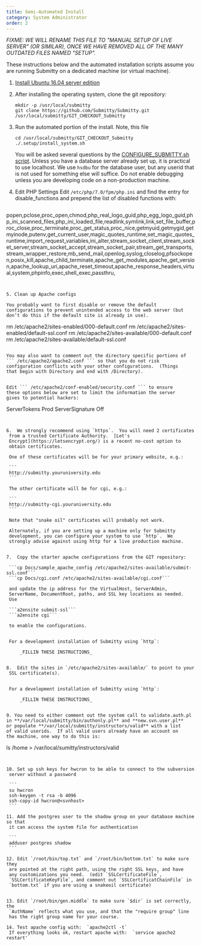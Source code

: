 ```yaml
---
title: Semi-Automated Install
category: System Administrator
order: 2
---
```


_FIXME: WE WILL RENAME THIS FILE TO "MANUAL SETUP OF LIVE SERVER" (OR
SIMILAR), ONCE WE HAVE REMOVED ALL OF THE MANY OUTDATED FILES NAMED
"SETUP"._


These instructions below and the automated installation scripts assume
you are running Submitty on a dedicated machine (or virtual machine).


1. [Install Ubuntu 16.04 server edition](sysadmin/server_os)


2. After installing the operating system, clone the git repository:  

   ```
   mkdir -p /usr/local/submitty  
   git clone https://github.com/Submitty/Submitty.git /usr/local/submitty/GIT_CHECKOUT_Submitty
   ```


3. Run the automated portion of the install.  Note, this file 

   ```
   cd /usr/local/submitty/GIT_CHECKOUT_Submitty  
   ./.setup/install_system.sh
   ```

   You will be asked several questions by the 
   [CONFIGURE_SUBMITTY.sh script](https://github.com/Submitty/Submitty/blob/master/.setup/CONFIGURE_SUBMITTY.sh).
   Unless you have a database server already set up, it is practical
   to use localhost.  We use `hsdbu` for the database user, but any
   userid that is not used for something else will suffice.  Do not
   enable debugging unless you are developing code on a non-production
   machine.


4. Edit PHP Settings
   Edit `/etc/php/7.0/fpm/php.ini`  and find the entry for disable_functions and prepend the list of disabled functions with:
   ```
popen,pclose,proc_open,chmod,php_real_logo_guid,php_egg_logo_guid,php_ini_scanned_files,php_ini_loaded_file,readlink,symlink,link,set_file_buffer,proc_close,proc_terminate,proc_get_status,proc_nice,getmyuid,getmygid,getmyinode,putenv,get_current_user,magic_quotes_runtime,set_magic_quotes_runtime,import_request_variables,ini_alter,stream_socket_client,stream_socket_server,stream_socket_accept,stream_socket_pair,stream_get_transports,stream_wrapper_restore,mb_send_mail,openlog,syslog,closelog,pfsockopen,posix_kill,apache_child_terminate,apache_get_modules,apache_get_version,apache_lookup_uri,apache_reset_timeout,apache_response_headers,virtual,system,phpinfo,exec,shell_exec,passthru,
   ```


5. Clean up Apache configs

   You probably want to first disable or remove the default
   configurations to prevent unintended access to the web server (but
   don’t do this if the default site is already in use).

   ```
   rm /etc/apache2/sites-enabled/000-default.conf 
   rm /etc/apache2/sites-enabled/default-ssl.conf
   rm /etc/apache2/sites-available/000-default.conf
   rm /etc/apache2/sites-available/default-ssl.conf
   ```

   You may also want to comment out the directory specific portions of
   ``` /etc/apache2/apache2.conf ``` so that you do not risk
   configuration conflicts with your other configurations.  (Things
   that begin with Directory and end with /Directory).


   Edit ``` /etc/apache2/conf-enabled/security.conf ``` to ensure
   these options below are set to limit the information the server
   gives to potential hackers:

   ```
   ServerTokens Prod
   ServerSignature Off
   ```


6.  We strongly recommend using `https`.  You will need 2 certificates
    from a trusted Certificate Authority.  [Let's
    Encrypt](https://letsencrypt.org/) is a recent no-cost option to
    obtain certificates.

    One of these certificates will be for your primary website, e.g.: 
    
    ```
    http://submitty.youruniversity.edu
    ```

    The other certificate will be for cgi, e.g.:

    ```
    http://submitty-cgi.youruniversity.edu
    ```

    Note that "snake oil" certificates will probably not work.

    Alternately, if you are setting up a machine only for Submitty
    development, you can configure your system to use `http`.  We
    strongly advise against using http for a live production machine.


7.  Copy the starter apache configurations from the GIT repository:
  
    ```cp Docs/sample_apache_config /etc/apache2/sites-available/submit-ssl.conf```  
    ```cp Docs/cgi.conf /etc/apache2/sites-available/cgi.conf```  

    and update the ip address for the VirtualHost, ServerAdmin,
    ServerName, DocumentRoot, paths, and SSL key locations as needed.
    Use

    ```a2ensite submit-ssl```  
    ```a2ensite cgi```  

    to enable the configurations.


    For a development installation of Submitty using `http`:

        _FILLIN THESE INSTRUCTIONS_


8.  Edit the sites in `/etc/apache2/sites-available/` to point to your
    SSL certificate(s).


    For a development installation of Submitty using `http`:

        _FILLIN THESE INSTRUCTIONS_


9. You need to either comment out the system call to validate.auth.pl
   in **/var/local/submitty/bin/authonly.pl** and **new.svn.user.pl**
   or populate **/var/local/submitty/instructors/valid** with a list
   of valid userids.  If all valid users already have an account on
   the machine, one way to do this is:

   ```
   ls /home > /var/local/sumitty/instructors/valid
   ```


10. Set up ssh keys for hwcron to be able to connect to the subversion
    server without a password

    ```
    su hwcron
    ssh-keygen -t rsa -b 4096 
    ssh-copy-id hwcron@<svnhost>    
    ```

11. Add the postgres user to the shadow group on your database machine so that
    it can access the system file for authentication

    ```
    adduser postgres shadow
    ```

12. Edit `/root/bin/top.txt` and `/root/bin/bottom.txt` to make sure they
    are pointed at the right path, using the right SSL keys, and have
    any customizations you need.  (edit `SSLCertificateFile`,
    `SSLCertificateKeyFile`, and comment out `SSLCertificatChainFile` in
    `bottom.txt` if you are using a snakeoil certificate)


13. Edit `/root/bin/gen.middle` to make sure `$dir` is set correctly, the
    `AuthName` reflects what you use, and that the "require group" line
    has the right group name for your course.

14. Test apache config with:  `apache2ctl -t` 
    If everything looks ok, restart apache with:  `service apache2 restart'
